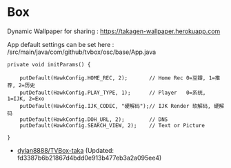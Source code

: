 # Box
Dynamic Wallpaper for sharing :
https://takagen-wallpaper.herokuapp.com

App default settings can be set here :
/src/main/java/com/github/tvbox/osc/base/App.java

    private void initParams() {

        putDefault(HawkConfig.HOME_REC, 2);       // Home Rec 0=豆瓣, 1=推荐, 2=历史
        putDefault(HawkConfig.PLAY_TYPE, 1);      // Player   0=系统, 1=IJK, 2=Exo
        putDefault(HawkConfig.IJK_CODEC, "硬解码");// IJK Render 软解码, 硬解码
        putDefault(HawkConfig.DOH_URL, 2);        // DNS
        putDefault(HawkConfig.SEARCH_VIEW, 2);    // Text or Picture

    }

- [dylan8888/TVBox-taka](https://github.com/dylan8888/TVBox-taka) (Updated: fd3387b6b21867d4bdd0e913b477eb3a2a095ee4)
